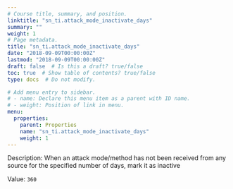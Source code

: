 ```yaml
---
# Course title, summary, and position.
linktitle: "sn_ti.attack_mode_inactivate_days"
summary: ""
weight: 1
# Page metadata.
title: "sn_ti.attack_mode_inactivate_days"
date: "2018-09-09T00:00:00Z"
lastmod: "2018-09-09T00:00:00Z"
draft: false  # Is this a draft? true/false
toc: true  # Show table of contents? true/false
type: docs  # Do not modify.

# Add menu entry to sidebar.
# - name: Declare this menu item as a parent with ID name.
# - weight: Position of link in menu.
menu:
  properties:
    parent: Properties
    name: "sn_ti.attack_mode_inactivate_days"
    weight: 1
---
```


Description: When an attack mode/method has not been received from any source for the specified number of days, mark it as inactive


Value: `360`